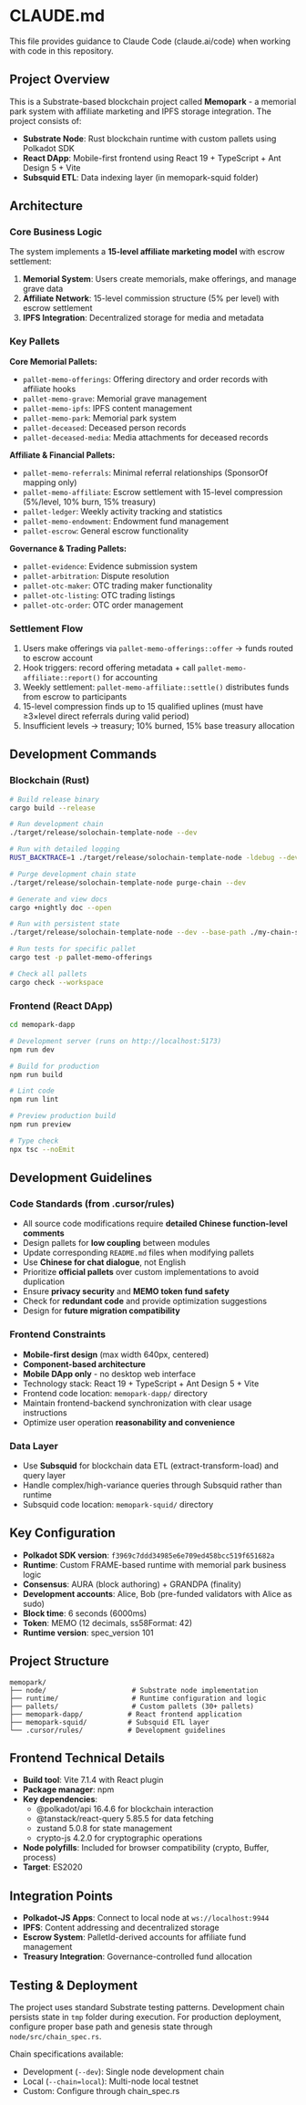 # CLAUDE.md

This file provides guidance to Claude Code (claude.ai/code) when working with code in this repository.

## Project Overview

This is a Substrate-based blockchain project called **Memopark** - a memorial park system with affiliate marketing and IPFS storage integration. The project consists of:

- **Substrate Node**: Rust blockchain runtime with custom pallets using Polkadot SDK
- **React DApp**: Mobile-first frontend using React 19 + TypeScript + Ant Design 5 + Vite
- **Subsquid ETL**: Data indexing layer (in memopark-squid folder)

## Architecture

### Core Business Logic

The system implements a **15-level affiliate marketing model** with escrow settlement:

1. **Memorial System**: Users create memorials, make offerings, and manage grave data
2. **Affiliate Network**: 15-level commission structure (5% per level) with escrow settlement
3. **IPFS Integration**: Decentralized storage for media and metadata

### Key Pallets

**Core Memorial Pallets:**
- `pallet-memo-offerings`: Offering directory and order records with affiliate hooks
- `pallet-memo-grave`: Memorial grave management
- `pallet-memo-ipfs`: IPFS content management
- `pallet-memo-park`: Memorial park system
- `pallet-deceased`: Deceased person records
- `pallet-deceased-media`: Media attachments for deceased records

**Affiliate & Financial Pallets:**
- `pallet-memo-referrals`: Minimal referral relationships (SponsorOf mapping only)  
- `pallet-memo-affiliate`: Escrow settlement with 15-level compression (5%/level, 10% burn, 15% treasury)
- `pallet-ledger`: Weekly activity tracking and statistics
- `pallet-memo-endowment`: Endowment fund management
- `pallet-escrow`: General escrow functionality

**Governance & Trading Pallets:**
- `pallet-evidence`: Evidence submission system
- `pallet-arbitration`: Dispute resolution
- `pallet-otc-maker`: OTC trading maker functionality
- `pallet-otc-listing`: OTC trading listings
- `pallet-otc-order`: OTC order management

### Settlement Flow

1. Users make offerings via `pallet-memo-offerings::offer` → funds routed to escrow account
2. Hook triggers: record offering metadata + call `pallet-memo-affiliate::report()` for accounting
3. Weekly settlement: `pallet-memo-affiliate::settle()` distributes funds from escrow to participants
4. 15-level compression finds up to 15 qualified uplines (must have ≥3×level direct referrals during valid period)
5. Insufficient levels → treasury; 10% burned, 15% base treasury allocation

## Development Commands

### Blockchain (Rust)

```bash
# Build release binary
cargo build --release

# Run development chain
./target/release/solochain-template-node --dev

# Run with detailed logging  
RUST_BACKTRACE=1 ./target/release/solochain-template-node -ldebug --dev

# Purge development chain state
./target/release/solochain-template-node purge-chain --dev

# Generate and view docs
cargo +nightly doc --open

# Run with persistent state
./target/release/solochain-template-node --dev --base-path ./my-chain-state/

# Run tests for specific pallet
cargo test -p pallet-memo-offerings

# Check all pallets
cargo check --workspace
```

### Frontend (React DApp)

```bash
cd memopark-dapp

# Development server (runs on http://localhost:5173)
npm run dev

# Build for production
npm run build  

# Lint code
npm run lint

# Preview production build
npm run preview

# Type check
npx tsc --noEmit
```

## Development Guidelines

### Code Standards (from .cursor/rules)

- All source code modifications require **detailed Chinese function-level comments**
- Design pallets for **low coupling** between modules
- Update corresponding `README.md` files when modifying pallets
- Use **Chinese for chat dialogue**, not English
- Prioritize **official pallets** over custom implementations to avoid duplication
- Ensure **privacy security** and **MEMO token fund safety**
- Check for **redundant code** and provide optimization suggestions
- Design for **future migration compatibility**

### Frontend Constraints

- **Mobile-first design** (max width 640px, centered)
- **Component-based architecture**
- **Mobile DApp only** - no desktop web interface
- Technology stack: React 19 + TypeScript + Ant Design 5 + Vite
- Frontend code location: `memopark-dapp/` directory
- Maintain frontend-backend synchronization with clear usage instructions
- Optimize user operation **reasonability and convenience**

### Data Layer

- Use **Subsquid** for blockchain data ETL (extract-transform-load) and query layer
- Handle complex/high-variance queries through Subsquid rather than runtime
- Subsquid code location: `memopark-squid/` directory

## Key Configuration

- **Polkadot SDK version**: `f3969c7ddd34985e6e709ed458bcc519f651682a`
- **Runtime**: Custom FRAME-based runtime with memorial park business logic
- **Consensus**: AURA (block authoring) + GRANDPA (finality)
- **Development accounts**: Alice, Bob (pre-funded validators with Alice as sudo)
- **Block time**: 6 seconds (6000ms)
- **Token**: MEMO (12 decimals, ss58Format: 42)
- **Runtime version**: spec_version 101

## Project Structure

```
memopark/
├── node/                     # Substrate node implementation
├── runtime/                  # Runtime configuration and logic
├── pallets/                  # Custom pallets (30+ pallets)
├── memopark-dapp/           # React frontend application
├── memopark-squid/          # Subsquid ETL layer
└── .cursor/rules/           # Development guidelines
```

## Frontend Technical Details

- **Build tool**: Vite 7.1.4 with React plugin
- **Package manager**: npm
- **Key dependencies**: 
  - @polkadot/api 16.4.6 for blockchain interaction
  - @tanstack/react-query 5.85.5 for data fetching
  - zustand 5.0.8 for state management
  - crypto-js 4.2.0 for cryptographic operations
- **Node polyfills**: Included for browser compatibility (crypto, Buffer, process)
- **Target**: ES2020

## Integration Points

- **Polkadot-JS Apps**: Connect to local node at `ws://localhost:9944`
- **IPFS**: Content addressing and decentralized storage
- **Escrow System**: PalletId-derived accounts for affiliate fund management
- **Treasury Integration**: Governance-controlled fund allocation

## Testing & Deployment

The project uses standard Substrate testing patterns. Development chain persists state in `tmp` folder during execution. For production deployment, configure proper base path and genesis state through `node/src/chain_spec.rs`.

Chain specifications available:
- Development (`--dev`): Single node development chain
- Local (`--chain=local`): Multi-node local testnet
- Custom: Configure through chain_spec.rs